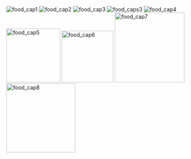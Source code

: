 ![food_cap1](https://github.com/Marufa-Akhter/Food_Cap/assets/126139425/ca73ec9a-b23c-4ef3-9518-5880beed24ae)
![food_cap2](https://github.com/Marufa-Akhter/Food_Cap/assets/126139425/98f0cdcc-0f01-4455-879b-1368106f1767)
![food_cap3](https://github.com/Marufa-Akhter/Food_Cap/assets/126139425/f8615dc6-343d-42c9-b3c3-2e15c5e8af49)
![food_caps3](https://github.com/Marufa-Akhter/Food_Cap/assets/126139425/1d48714a-fc53-4cc0-96b9-164fff2d1a15)
![food_cap4](https://github.com/Marufa-Akhter/Food_Cap/assets/126139425/3eae982e-a9b1-4dc2-a117-fe41526beef4)
<img width="142" alt="food_cap5" src="https://github.com/Marufa-Akhter/Food_Cap/assets/126139425/a3cb87ff-b8df-4fc3-8e38-f17668db59f4">
<img width="136" alt="food_cap6" src="https://github.com/Marufa-Akhter/Food_Cap/assets/126139425/a20bbfa3-9539-4aaa-941e-ec28429e14a3">
<img width="184" alt="food_cap7" src="https://github.com/Marufa-Akhter/Food_Cap/assets/126139425/6c011541-45ca-4c34-9f48-53f5737b7212">
<img width="182" alt="food_cap8" src="https://github.com/Marufa-Akhter/Food_Cap/assets/126139425/6f5e22cd-a22f-4775-a8ff-c80b04a40269">


